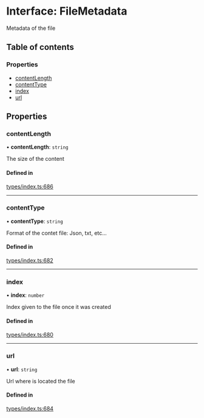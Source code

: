 # Interface: FileMetadata

Metadata of the file

## Table of contents

### Properties

- [contentLength](FileMetadata.md#contentlength)
- [contentType](FileMetadata.md#contenttype)
- [index](FileMetadata.md#index)
- [url](FileMetadata.md#url)

## Properties

### contentLength

• **contentLength**: `string`

The size of the content

#### Defined in

[types/index.ts:686](https://github.com/nevermined-io/components-catalog/blob/47f3928/lib/src/types/index.ts#L686)

___

### contentType

• **contentType**: `string`

Format of the contet file: Json, txt, etc...

#### Defined in

[types/index.ts:682](https://github.com/nevermined-io/components-catalog/blob/47f3928/lib/src/types/index.ts#L682)

___

### index

• **index**: `number`

Index given to the file once it was created

#### Defined in

[types/index.ts:680](https://github.com/nevermined-io/components-catalog/blob/47f3928/lib/src/types/index.ts#L680)

___

### url

• **url**: `string`

Url where is located the file

#### Defined in

[types/index.ts:684](https://github.com/nevermined-io/components-catalog/blob/47f3928/lib/src/types/index.ts#L684)
